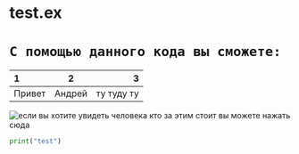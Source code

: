 # test.ex
# `С помощью данного кода вы сможете:`

|1|2|3|
|:--|---|--:|
|Привет|Андрей|ту туду ту|

![если вы хотите увидеть человека кто за этим стоит вы можете нажать сюда](https://photos.app.goo.gl/mtRCD9M6LU5vgH5s7)

```python
print("test")
```